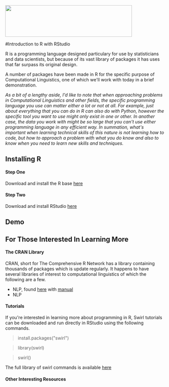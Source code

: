 
<img src=https://www.rstudio.com/wp-content/uploads/2014/07/RStudio-Logo-Blue-Gradient.png width = 400 height = 100 />

#Introduction to R with RStudio

[](https://www.rstudio.com/wp-content/uploads/2014/07/RStudio-Logo-Blue-Gradient.png)

R is a programming language designed particulary for use by statisticians and data scientists, but because of its vast library of packages it has uses that far surpass its original design.

A number of packages have been made in R for the specific purpose of Computational Linguistics, one of which we'll work with today in a brief demonstration.

*As a bit of a lengthy aside, I'd like to note that when approaching problems in Computational Linguistics and other fields, the specific programming language you use can matter either a lot or not at all. For example, just about everything that you can do in R can also do with Python, however the specific tool you want to use might only exist in one or other. In another case, the data you work with might be so large that you can't use either programming language in any efficient way. In summation, what's important when learning technical skills of this nature is not learning how to code, but how to approach a problem with what you do know and also to know when you need to learn new skills and techniques.*


## Installing R

#### Step One

Download and install the R base [here](https://cran.r-project.org/)

#### Step Two

Download and install RStudio [here](https://www.rstudio.com/products/rstudio/download/)

## Demo




## For Those Interested In Learning More

#### The CRAN Library

CRAN, short for The Comprehensive R Network has a library containing thousands of packages which is update regularly. It happens to have several libraries of interest to computational linguistics of which the following are a few.

* NLP, found [here](https://cran.r-project.org/web/packages/NLPutils/index.html) with [manual](https://cran.r-project.org/web/packages/NLP/NLP.pdf)
* NLP

#### Tutorials

If you're interested in learning more about programming in R, Swirl tutorials can be downloaded and run directly in RStudio using the following commands.

  > install.packages("swirl")
  
  > library(swirl)
  
  > swirl()
  
The full library of swirl commands is available [here](https://github.com/swirldev/swirl_courses)

#### Other Interesting Resources


  



